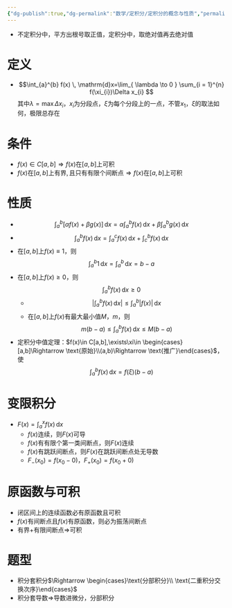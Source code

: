 ```yaml
---
{"dg-publish":true,"dg-permalink":"数学/定积分/定积分的概念与性质","permalink":"/数学/定积分/定积分的概念与性质/","dgHomeLink":true,"dgPassFrontmatter":false}
---
```



- 不定积分中，平方出根号取正值，定积分中，取绝对值再去绝对值
# 定义
- $$\int_{a}^{b} f(x) \, \mathrm{d}x=\lim_{ \lambda \to 0 } \sum_{i = 1}^{n} f(\xi_{i})\Delta x_{i} $$其中$\lambda=\max\Delta x_{i}$，$x_{i}$为分段点，$\xi$为每个分段上的一点，不管$x_{1}$，$\xi$的取法如何，极限总存在

# 条件
- $f(x)\in C[a,b]\Rightarrow f(x)\text{在}[a,b]\text{上可积}$
- $f(x)\text{在}[a,b]\text{上有界},\text{且只有有限个间断点}\Rightarrow f(x)\text{在}[a,b]\text{上可积}$

# 性质 
- $$\int_{a}^{b} [\alpha f(x)+\beta g(x)] \, \mathrm{d}x=\alpha \int_{a}^{b} f(x) \, \mathrm{d}x+\beta \int_{a}^{b} g(x) \, \mathrm{d}x$$
- $$\int_{a}^{b} f(x) \, \mathrm{d}x=\int_{a}^{c} f(x) \, \mathrm{d}x+\int_{c}^{b} f(x) \, \mathrm{d}x  $$
- 在$[a,b]$上$f(x)\equiv 1$，则$$
\int_{a}^{b} 1 \, \mathrm{d}x=\int_{a}^{b}  \, \mathrm{d}x =b-a
$$
- 在$[a,b]$上$f(x)\geq 0$，则$$
\int_{a}^{b} f(x) \, \mathrm{d}x\geq 0 
$$
	- $$
\left|\int_{a}^{b} f(x) \, \mathrm{d}x \right|\leq \int_{a}^{b} |f(x)| \, \mathrm{d}x 
$$
	- 在$[a,b]$上$f(x)$有最大最小值$M$，$m$，则$$
m(b-a)\leq \int_{a}^{b} f(x) \, \mathrm{d}x\leq M(b-a) 
$$
- 定积分中值定理：$f(x)\in C[a,b],\exists\xi\in \begin{cases}[a,b]\Rightarrow \text{原始}\\(a,b)\Rightarrow \text{推广}\end{cases}$，使$$
\int_{a}^{b} f(x) \, \mathrm{d}x=f(\xi)(b-a) 
$$
# 变限积分
- $F(x)=\int_{a}^{x} f(x) \, \mathrm{d}x$
	- $f(x)$连续，则$F(x)$可导
	- $f(x)$有有限个第一类间断点，则$F(x)$连续
	- $f(x)$有跳跃间断点，则$F(x)$在跳跃间断点处无导数
	- $F_{-}(x_{0})=f(x_{0}-0)$，$F_{+}(x_{0})=f(x_{0}+0)$

# 原函数与可积
- 闭区间上的连续函数必有原函数且可积
- $f(x)$有间断点且$f(x)$有原函数，则必为振荡间断点
- 有界+有限间断点$\Rightarrow$可积

# 题型
- 积分套积分$\Rightarrow \begin{cases}\text{分部积分}\\ \text{二重积分交换次序}\end{cases}$
- 积分套导数$\Rightarrow$导数进微分，分部积分